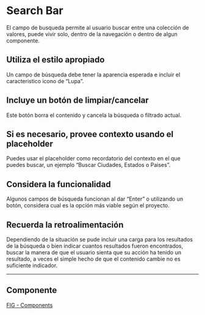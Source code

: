 # Search Bar

El campo de busqueda permite al usuario buscar entre una colección de valores, puede vivir solo, dentro de la navegación o dentro de algun componente.

## Utiliza el estilo apropiado

Un campo de búsqueda debe tener la aparencia esperada e incluir el caracteristico icono de “Lupa”.

## Incluye un botón de limpiar/cancelar

Este botón borra el contenido y cancela la búsqueda o filtrado actual.

## Si es necesario, provee contexto usando el placeholder

Puedes usar el placeholder como recordatorio del contexto en el que puedes buscar, un ejemplo “Buscar Ciudades, Estados o Paises”.

## Considera la funcionalidad

Algunos campos de búsqueda funcionan al dar “Enter” o utilizando un botón, considera cual es la opción más viable según el proyecto.

## Recuerda la retroalimentación

Dependiendo de la situación se pude incluir una carga para los resultados de la búsqueda o bien indicar cuantos resultados fueron encontrados, buscar la manera de que el usuario sienta que su acción ha tenido un resultado, a veces el simple hecho de que el contenido cambie no es suficiente indicador.

---

## Componente

[FIG - Components](https://www.figma.com/file/adTpzuue9VJyGt5D6bb45F/FIG---Components?node-id=2343%3A2638)